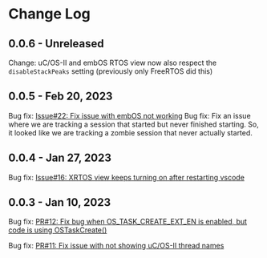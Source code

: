 # Change Log

## 0.0.6 - Unreleased

Change: uC/OS-II and embOS RTOS view now also respect the `disableStackPeaks` setting (previously only FreeRTOS did this)

## 0.0.5 - Feb 20, 2023

Bug fix: [Issue#22: Fix issue with embOS not working](https://github.com/mcu-debug/rtos-views/issues/22)
Bug fix: Fix an issue where we are tracking a session that started but never finished starting. So, it looked like we are tracking a zombie session that never actually started.

## 0.0.4 - Jan 27, 2023

Bug fix: [Issue#16: XRTOS view keeps turning on after restarting vscode](https://github.com/mcu-debug/rtos-views/issues/16)

## 0.0.3 - Jan 10, 2023

Bug fix: [PR#12: Fix bug when OS_TASK_CREATE_EXT_EN is enabled, but code is using OSTaskCreate()](https://github.com/mcu-debug/rtos-views/pull/12)

Bug fix: [PR#11: Fix issue with not showing uC/OS-II thread names](https://github.com/mcu-debug/rtos-views/pull/11)
